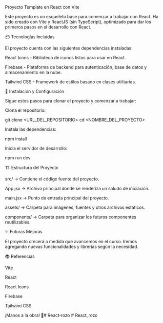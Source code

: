 Proyecto Template en React con Vite

Este proyecto es un esqueleto base para comenzar a trabajar con React. Ha sido creado con Vite y ReactJS (sin TypeScript), optimizado para dar los primeros pasos en el desarrollo con React.

📦 Tecnologías Incluidas

El proyecto cuenta con las siguientes dependencias instaladas:

React Icons - Biblioteca de iconos listos para usar en React.

Firebase - Plataforma de backend para autenticación, base de datos y almacenamiento en la nube.

Tailwind CSS - Framework de estilos basado en clases utilitarias.

🚀 Instalación y Configuración

Sigue estos pasos para clonar el proyecto y comenzar a trabajar:

Clona el repositorio:

git clone <URL_DEL_REPOSITORIO>
cd <NOMBRE_DEL_PROYECTO>

Instala las dependencias:

npm install

Inicia el servidor de desarrollo:

npm run dev

🏗️ Estructura del Proyecto

src/ → Contiene el código fuente del proyecto.

App.jsx → Archivo principal donde se renderiza un saludo de iniciación.

main.jsx → Punto de entrada principal del proyecto.

assets/ → Carpeta para imágenes, fuentes y otros archivos estáticos.

components/ → Carpeta para organizar los futuros componentes reutilizables.

✨ Futuras Mejoras

El proyecto crecerá a medida que avancemos en el curso. Iremos agregando nuevas funcionalidades y librerías según la necesidad.

📚 Referencias

Vite

React

React Icons

Firebase

Tailwind CSS

¡Manos a la obra! 🚀#   R e a c t - r o z o  
 #   R e a c t _ r o z o  
 